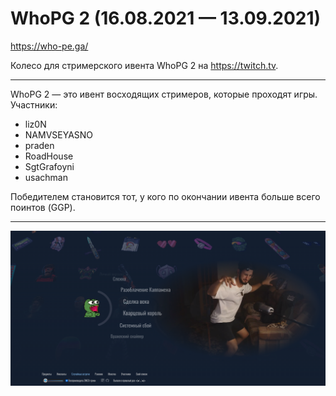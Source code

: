 # WhoPG 2 (16.08.2021 — 13.09.2021)

https://who-pe.ga/

Колесо для стримерского ивента WhoPG 2 на https://twitch.tv.

---
WhoPG 2 — это ивент восходящих стримеров, которые проходят игры. 
Участники: 
* liz0N
* NAMVSEYASNO
* praden
* RoadHouse
* SgtGrafoyni
* usachman

Победителем становится тот, у кого по окончании ивента больше всего поинтов (GGP).

---
![Скриншот](images/screenshot0.png)